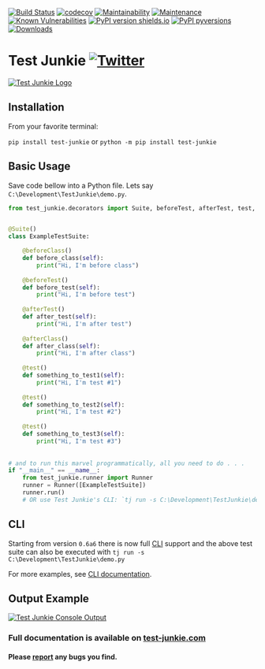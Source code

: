 [![Build Status](https://travis-ci.com/ArturSpirin/test_junkie.svg?branch=master)](https://travis-ci.com/ArturSpirin/test_junkie) 
[![codecov](https://codecov.io/gh/ArturSpirin/test_junkie/branch/master/graph/badge.svg)](https://codecov.io/gh/ArturSpirin/test_junkie) 
[![Maintainability](https://api.codeclimate.com/v1/badges/40b17ed68d5b3eca140b/maintainability)](https://codeclimate.com/github/ArturSpirin/test_junkie/maintainability)
[![Maintenance](https://img.shields.io/badge/Maintained%3F-yes-green.svg)](https://github.com/ArturSpirin/test_junkie/graphs/commit-activity)
[![Known Vulnerabilities](https://snyk.io/test/github/ArturSpirin/test_junkie/badge.svg?targetFile=requirements.txt)](https://snyk.io/test/github/ArturSpirin/test_junkie?targetFile=requirements.txt) 
[![PyPI version shields.io](https://img.shields.io/pypi/v/test_junkie.svg)](https://pypi.python.org/pypi/test_junkie/) 
[![PyPI pyversions](https://img.shields.io/pypi/pyversions/test_junkie.svg)](https://pypi.python.org/pypi/test_junkie/)
[![Downloads](https://pepy.tech/badge/test-junkie)](https://pepy.tech/project/test-junkie)

# Test Junkie [![Twitter](https://img.shields.io/twitter/url/http/shields.io.svg?style=social)](https://twitter.com/intent/tweet?text=Test+Junkie+is+one+of+the+most+powerful+testing+frameworks+on+Python+that+you+did+not+hear+of+and+you+are+missing+out!&url=https%3A%2F%2Ftest-junkie.com&hashtags=automation,testing,python&original_referer=https%3A%2F%2Fgithub.com%2F&tw_p=tweetbutton)
[![Test Junkie Logo](https://www.test-junkie.com/static/media/logo.png)](https://www.test-junkie.com/)

## Installation

From your favorite terminal:

`pip install test-junkie` or `python -m pip install test-junkie`

## Basic Usage

Save code bellow into a Python file. Lets say `C:\Development\TestJunkie\demo.py`.
```python
from test_junkie.decorators import Suite, beforeTest, afterTest, test, beforeClass, afterClass


@Suite()
class ExampleTestSuite:

    @beforeClass()
    def before_class(self):
        print("Hi, I'm before class")
        
    @beforeTest()
    def before_test(self):
        print("Hi, I'm before test")
        
    @afterTest()
    def after_test(self):
        print("Hi, I'm after test")
        
    @afterClass()
    def after_class(self):
        print("Hi, I'm after class")
        
    @test()
    def something_to_test1(self):
        print("Hi, I'm test #1")
        
    @test()
    def something_to_test2(self):
        print("Hi, I'm test #2")
        
    @test()
    def something_to_test3(self):
        print("Hi, I'm test #3")
        
        
# and to run this marvel programmatically, all you need to do . . .
if "__main__" == __name__:
    from test_junkie.runner import Runner
    runner = Runner([ExampleTestSuite])
    runner.run()
    # OR use Test Junkie's CLI: `tj run -s C:\Development\TestJunkie\demo.py`
```

## CLI

Starting from version `0.6a6` there is now full [CLI](https://www.test-junkie.com/documentation/#cli) 
support and the above test suite can also be executed with `tj run -s C:\Development\TestJunkie\demo.py`

For more examples, see [CLI documentation](https://www.test-junkie.com/documentation/#cli).

## Output Example
[![Test Junkie Console Output](https://www.test-junkie.com/static/media/console_out.jpg)](https://www.test-junkie.com/static/media/console_out.jpg)

### Full documentation is available on **[test-junkie.com](https://www.test-junkie.com/)**  

#### Please [report](https://github.com/ArturSpirin/test_junkie/issues/new?template=bug_report.md) any bugs you find.